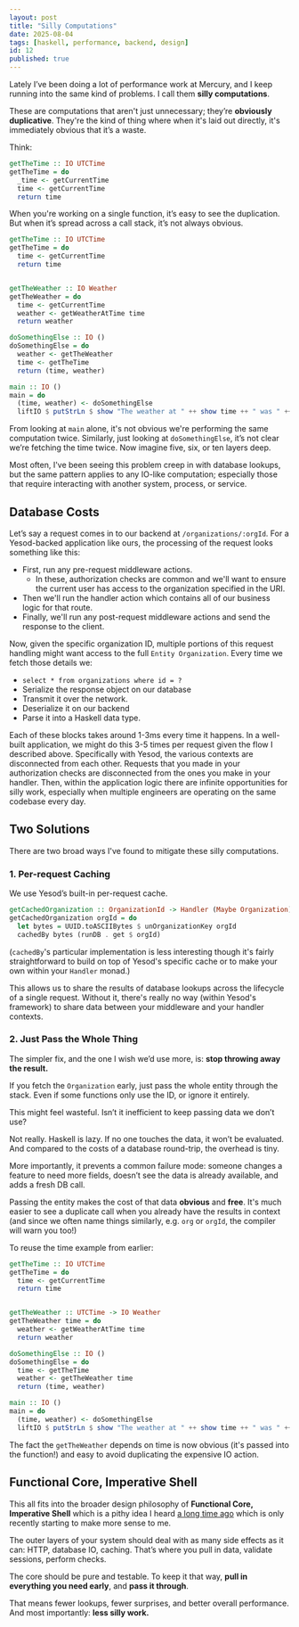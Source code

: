 ```yaml
---
layout: post
title: "Silly Computations"
date: 2025-08-04
tags: [haskell, performance, backend, design]
id: 12
published: true
---
```


Lately I’ve been doing a lot of performance work at Mercury, and I keep running into the same kind of problems. I call them **silly computations**.

These are computations that aren't just unnecessary; they’re **obviously duplicative**. They're the kind of thing where when it's laid out directly, it's immediately obvious that it’s a waste. 

Think: 
```haskell
getTheTime :: IO UTCTime
getTheTime = do
  _time <- getCurrentTime
  time <- getCurrentTime
  return time
```

When you're working on a single function, it’s easy to see the duplication. But when it’s spread across a call stack, it’s not always obvious.

```haskell
getTheTime :: IO UTCTime
getTheTime = do
  time <- getCurrentTime
  return time


getTheWeather :: IO Weather
getTheWeather = do
  time <- getCurrentTime
  weather <- getWeatherAtTime time
  return weather

doSomethingElse :: IO ()
doSomethingElse = do
  weather <- getTheWeather
  time <- getTheTime
  return (time, weather)

main :: IO ()
main = do 
  (time, weather) <- doSomethingElse
  liftIO $ putStrLn $ show "The weather at " ++ show time ++ " was " ++ show weather
```

From looking at `main` alone, it's not obvious we're performing the same computation twice. Similarly, just looking at `doSomethingElse`, it’s not clear we’re fetching the time twice. Now imagine five, six, or ten layers deep.

Most often, I've been seeing this problem creep in with database lookups, but the same pattern applies to any IO-like computation; especially those that require interacting with another system, process, or service. 

## Database Costs

Let’s say a request comes in to our backend at `/organizations/:orgId`. 
For a Yesod-backed application like ours, the processing of the request looks something like this:
- First, run any pre-request middleware actions.
  - In these, authorization checks are common and we'll want to ensure the current user has access to the organization specified in the URI. 
- Then we'll run the handler action which contains all of our business logic for that route.
- Finally, we'll run any post-request middleware actions and send the response to the client.

Now, given the specific organization ID, multiple portions of this request handling might want access to the full `Entity Organization`. Every time we fetch those details we: 
- `select * from organizations where id = ?`
- Serialize the response object on our database
- Transmit it over the network.
- Deserialize it on our backend 
- Parse it into a Haskell data type.

Each of these blocks takes around 1-3ms every time it happens. In a well-built application, we might do this 3-5 times per request given the flow I described above. Specifically with Yesod, the various contexts are disconnected from each other. Requests that you made in your authorization checks are disconnected from the ones you make in your handler. Then, within the application logic there are infinite opportunities for silly work, especially when multiple engineers are operating on the same codebase every day. 

## Two Solutions

There are two broad ways I've found to mitigate these silly computations.

### 1. Per-request Caching

We use Yesod’s built-in per-request cache. 

```haskell
getCachedOrganization :: OrganizationId -> Handler (Maybe Organization)
getCachedOrganization orgId = do
  let bytes = UUID.toASCIIBytes $ unOrganizationKey orgId
  cachedBy bytes (runDB . get $ orgId)
``` 

(`cachedBy`'s particular implementation is less interesting though it's fairly straightforward to build on top of Yesod's specific cache or to make your own within your `Handler` monad.)

This allows us to share the results of database lookups across the lifecycle of a single request. Without it, there's really no way (within Yesod's framework) to share data between your middleware and your handler contexts. 

### 2. Just Pass the Whole Thing

The simpler fix, and the one I wish we’d use more, is: **stop throwing away the result.**

If you fetch the `Organization` early, just pass the whole entity through the stack. Even if some functions only use the ID, or ignore it entirely.

This might feel wasteful. Isn’t it inefficient to keep passing data we don’t use?

Not really. Haskell is lazy. If no one touches the data, it won’t be evaluated. And compared to the costs of a database round-trip, the overhead is tiny.

More importantly, it prevents a common failure mode: someone changes a feature to need more fields, doesn’t see the data is already available, and adds a fresh DB call. 

Passing the entity makes the cost of that data **obvious** and **free**. It's much easier to see a duplicate call when you already have the results in context (and since we often name things similarly, e.g. `org` or `orgId`, the compiler will warn you too!)

To reuse the time example from earlier: 

```haskell
getTheTime :: IO UTCTime
getTheTime = do
  time <- getCurrentTime
  return time


getTheWeather :: UTCTime -> IO Weather
getTheWeather time = do
  weather <- getWeatherAtTime time
  return weather

doSomethingElse :: IO ()
doSomethingElse = do
  time <- getTheTime
  weather <- getTheWeather time
  return (time, weather)

main :: IO ()
main = do 
  (time, weather) <- doSomethingElse
  liftIO $ putStrLn $ show "The weather at " ++ show time ++ " was " ++ show weather
```

The fact the `getTheWeather` depends on time is now obvious (it's passed into the function!) and easy to avoid duplicating the expensive IO action.

## Functional Core, Imperative Shell

This all fits into the broader design philosophy of **Functional Core, Imperative Shell** which is a pithy idea I heard [a long time ago](https://www.destroyallsoftware.com/screencasts/catalog/functional-core-imperative-shell) which is only recently starting to make more sense to me. 

The outer layers of your system should deal with as many side effects as it can: HTTP, database IO, caching. That’s where you pull in data, validate sessions, perform checks.

The core should be pure and testable. To keep it that way, **pull in everything you need early**, and **pass it through**.

That means fewer lookups, fewer surprises, and better overall performance. And most importantly: **less silly work.**
